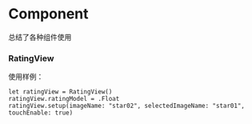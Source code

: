 # Component

  总结了各种组件使用
  
### RatingView
  使用样例： 
    
    let ratingView = RatingView()
    ratingView.ratingModel = .Float
    ratingView.setup(imageName: "star02", selectedImageName: "star01", touchEnable: true)
    
 
